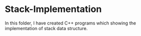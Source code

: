 # Stack-Implementation
In this folder, I have created C++ programs which showing the implementation of stack data structure. 
